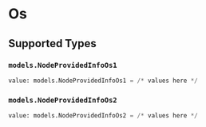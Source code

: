 # Os


## Supported Types

### `models.NodeProvidedInfoOs1`

```python
value: models.NodeProvidedInfoOs1 = /* values here */
```

### `models.NodeProvidedInfoOs2`

```python
value: models.NodeProvidedInfoOs2 = /* values here */
```

